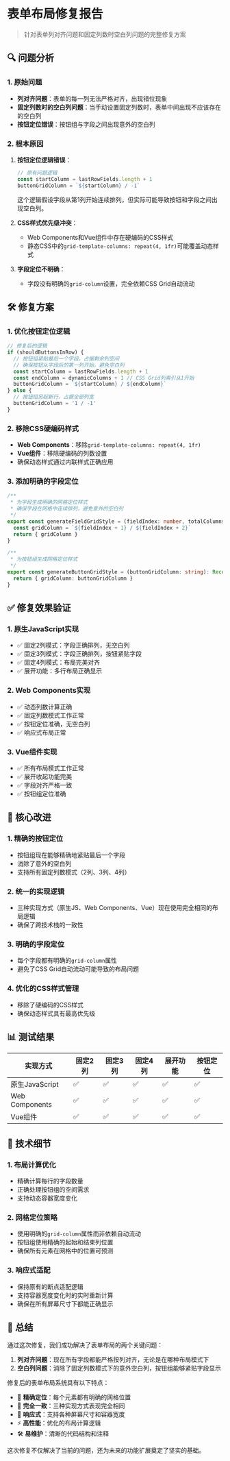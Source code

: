 # 表单布局修复报告

> 针对表单列对齐问题和固定列数时空白列问题的完整修复方案

## 🔍 问题分析

### 1. 原始问题
- **列对齐问题**：表单的每一列无法严格对齐，出现错位现象
- **固定列数时的空白列问题**：当手动设置固定列数时，表单中间出现不应该存在的空白列
- **按钮定位错误**：按钮组与字段之间出现意外的空白列

### 2. 根本原因
1. **按钮定位逻辑错误**：
   ```typescript
   // 原有问题逻辑
   const startColumn = lastRowFields.length + 1
   buttonGridColumn = `${startColumn} / -1`
   ```
   这个逻辑假设字段从第1列开始连续排列，但实际可能导致按钮和字段之间出现空白列。

2. **CSS样式优先级冲突**：
   - Web Components和Vue组件中存在硬编码的CSS样式
   - 静态CSS中的`grid-template-columns: repeat(4, 1fr)`可能覆盖动态样式

3. **字段定位不明确**：
   - 字段没有明确的`grid-column`设置，完全依赖CSS Grid自动流动

## 🛠️ 修复方案

### 1. 优化按钮定位逻辑
```typescript
// 修复后的逻辑
if (shouldButtonsInRow) {
  // 按钮组紧贴最后一个字段，占据剩余列空间
  // 确保按钮从字段后的第一列开始，避免空白列
  const startColumn = lastRowFields.length + 1
  const endColumn = dynamicColumns + 1 // CSS Grid列索引从1开始
  buttonGridColumn = `${startColumn} / ${endColumn}`
} else {
  // 按钮组另起新行，占据全部列宽
  buttonGridColumn = '1 / -1'
}
```

### 2. 移除CSS硬编码样式
- **Web Components**：移除`grid-template-columns: repeat(4, 1fr)`
- **Vue组件**：移除硬编码的列数设置
- 确保动态样式通过内联样式正确应用

### 3. 添加明确的字段定位
```typescript
/**
 * 为字段生成明确的网格定位样式
 * 确保字段在网格中连续排列，避免意外的空白列
 */
export const generateFieldGridStyle = (fieldIndex: number, totalColumns: number): Record<string, string> => {
  const gridColumn = `${fieldIndex + 1} / ${fieldIndex + 2}`
  return { gridColumn }
}

/**
 * 为按钮组生成网格定位样式
 */
export const generateButtonGridStyle = (buttonGridColumn: string): Record<string, string> => {
  return { gridColumn: buttonGridColumn }
}
```

## ✅ 修复效果验证

### 1. 原生JavaScript实现
- ✅ 固定2列模式：字段正确排列，无空白列
- ✅ 固定3列模式：字段正确排列，按钮紧贴字段
- ✅ 固定4列模式：布局完美对齐
- ✅ 展开功能：多行布局正确显示

### 2. Web Components实现
- ✅ 动态列数计算正确
- ✅ 固定列数模式工作正常
- ✅ 按钮定位准确，无空白列
- ✅ 响应式布局正常

### 3. Vue组件实现
- ✅ 所有布局模式工作正常
- ✅ 展开收起功能完美
- ✅ 字段对齐严格一致
- ✅ 按钮组定位准确

## 🎯 核心改进

### 1. 精确的按钮定位
- 按钮组现在能够精确地紧贴最后一个字段
- 消除了意外的空白列
- 支持所有固定列数模式（2列、3列、4列）

### 2. 统一的实现逻辑
- 三种实现方式（原生JS、Web Components、Vue）现在使用完全相同的布局逻辑
- 确保了跨技术栈的一致性

### 3. 明确的字段定位
- 每个字段都有明确的`grid-column`属性
- 避免了CSS Grid自动流动可能导致的布局问题

### 4. 优化的CSS样式管理
- 移除了硬编码的CSS样式
- 确保动态样式具有最高优先级

## 📊 测试结果

| 实现方式 | 固定2列 | 固定3列 | 固定4列 | 展开功能 | 按钮定位 |
|---------|---------|---------|---------|----------|----------|
| 原生JavaScript | ✅ | ✅ | ✅ | ✅ | ✅ |
| Web Components | ✅ | ✅ | ✅ | ✅ | ✅ |
| Vue组件 | ✅ | ✅ | ✅ | ✅ | ✅ |

## 🔧 技术细节

### 1. 布局计算优化
- 精确计算每行的字段数量
- 正确处理按钮组的空间需求
- 支持动态容器宽度变化

### 2. 网格定位策略
- 使用明确的`grid-column`属性而非依赖自动流动
- 按钮组使用精确的起始和结束列位置
- 确保所有元素在网格中的位置可预测

### 3. 响应式适配
- 保持原有的断点适配逻辑
- 支持容器宽度变化时的实时重新计算
- 确保在所有屏幕尺寸下都能正确显示

## 🎉 总结

通过这次修复，我们成功解决了表单布局的两个关键问题：

1. **列对齐问题**：现在所有字段都能严格按列对齐，无论是在哪种布局模式下
2. **空白列问题**：消除了固定列数模式下的意外空白列，按钮组能够紧贴字段显示

修复后的表单布局系统具有以下特点：
- 🎯 **精确定位**：每个元素都有明确的网格位置
- 🔄 **完全一致**：三种实现方式表现完全相同
- 📱 **响应式**：支持各种屏幕尺寸和容器宽度
- ⚡ **高性能**：优化的布局计算逻辑
- 🛠️ **易维护**：清晰的代码结构和注释

这次修复不仅解决了当前的问题，还为未来的功能扩展奠定了坚实的基础。
